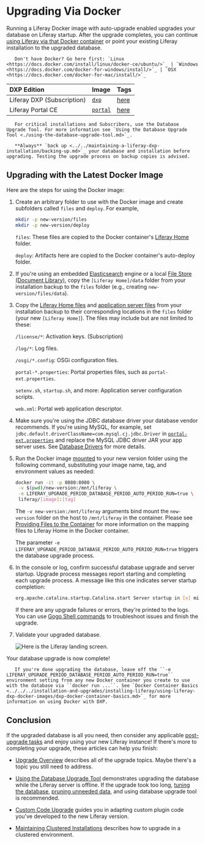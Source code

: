 # Upgrading Via Docker

Running a Liferay Docker image with auto-upgrade enabled upgrades your database on Liferay startup. After the upgrade completes, you can continue [using Liferay via that Docker container](../../../installation-and-upgrades/installing-liferay/using-liferay-dxp-docker-images/dxp-docker-container-basics.md) or point your existing Liferay installation to the upgraded database.

```important::
   Don't have Docker? Go here first: `Linux <https://docs.docker.com/install/linux/docker-ce/ubuntu/>`_ | `Windows <https://docs.docker.com/docker-for-windows/install/>`_ | `OSX <https://docs.docker.com/docker-for-mac/install/>`_
```

| DXP Edition | Image | Tags |
| :---------- | :---- | :--- |
| Liferay DXP (Subscription)| [`dxp`](https://hub.docker.com/r/liferay/dxp) | [here](https://hub.docker.com/r/liferay/dxp/tags) |
| Liferay Portal CE | [`portal`](https://hub.docker.com/r/liferay/portal) | [here](https://hub.docker.com/r/liferay/portal/tags) |

```important::
   For critical installations and Subscribers, use the Database Upgrade Tool. For more information see `Using the Database Upgrade Tool <./using-the-database-upgrade-tool.md>`_.
```

```warning::
   **Always** `back up <../../maintaining-a-liferay-dxp-installation/backing-up.md>`_ your database and installation before upgrading. Testing the upgrade process on backup copies is advised.
```

## Upgrading with the Latest Docker Image

Here are the steps for using the Docker image:

1. Create an arbitrary folder to use with the Docker image and create subfolders called `files` and `deploy`. For example,

    ```bash
    mkdir -p new-version/files
    mkdir -p new-version/deploy
    ```

    `files`: These files are copied to the Docker container's [Liferay Home](../../reference/liferay-home.md) folder.

    `deploy`: Artifacts here are copied to the Docker container's auto-deploy folder.

1. If you're using an embedded [Elasticsearch](../../../using-search/installing-and-upgrading-a-search-engine/introduction-to-installing-a-search-engine.md) engine or a local [File Store \(Document Library\)](../../../system-administration/file-storage/configuring-file-storage.md), copy the `[Liferay Home]/data` folder from your installation backup to the `files` folder (e.g., creating `new-version/files/data`).

1. Copy the [Liferay Home files](../../maintaining-a-liferay-dxp-installation/backing-up.md#liferay-home) and [application server files](../../maintaining-a-liferay-dxp-installation/backing-up.md#application-server) from your installation backup to their corresponding locations in the `files` folder (your new `[Liferay Home]`). The files may include but are not limited to these:

    `/license/*`: Activation keys. (Subscription)

    `/log/*`: Log files.

    `/osgi/*.config`: OSGi configuration files.

    `portal-*.properties`: Portal properties files, such as `portal-ext.properties`.

    `setenv.sh`, `startup.sh`, and more: Application server configuration scripts.

    `web.xml`: Portal web application descriptor.

1. Make sure you're using the JDBC database driver your database vendor recommends. If you're using MySQL, for example, set `jdbc.default.driverClassName=com.mysql.cj.jdbc.Driver` in [`portal-ext.properties`](../../reference/portal-properties.md) and replace the MySQL JDBC driver JAR your app server uses. See [Database Drivers](../configuration-and-infrastructure/migrating-configurations-and-properties.md#database-drivers) for more details.

1. Run the Docker image [mounted](./../installing-liferay/using-liferay-dxp-docker-images/providing-files-to-the-container.md) to your new version folder using the following command, substituting your image name, tag, and environment values as needed:

    ```bash
    docker run -it -p 8080:8080 \
     -v $(pwd)/new-version:/mnt/liferay \
     -e LIFERAY_UPGRADE_PERIOD_DATABASE_PERIOD_AUTO_PERIOD_RUN=true \
     liferay/[image]:[tag]
    ```

    The `-v new-version:/mnt/liferay` arguments bind mount the `new-version` folder on the host to `/mnt/liferay` in the container. Please see [Providing Files to the Container](../../installing-liferay/using-liferay-dxp-docker-images/providing-files-to-the-container.md) for more information on the mapping files to Liferay Home in the Docker container.

    The parameter `-e LIFERAY_UPGRADE_PERIOD_DATABASE_PERIOD_AUTO_PERIOD_RUN=true` triggers the database upgrade process.

1. In the console or log, confirm successful database upgrade and server startup. Upgrade process messages report starting and completing each upgrade process. A message like this one indicates server startup completion:

    ```bash
    org.apache.catalina.startup.Catalina.start Server startup in [x] milliseconds
    ```

    If there are any upgrade failures or errors, they're printed to the logs. You can use [Gogo Shell commands](../upgrade-stability-and-performance/upgrading-modules-using-gogo-shell.md) to troubleshoot issues and finish the upgrade.

1. Validate your upgraded database.

    ![Here is the Liferay landing screen.](./upgrading-via-docker/images/01.png)

Your database upgrade is now complete!

```note::
   If you're done upgrading the database, leave off the ``-e LIFERAY_UPGRADE_PERIOD_DATABASE_PERIOD_AUTO_PERIOD_RUN=true`` environment setting from any new Docker container you create to use with the database via ``docker run ...``. See `Docker Container Basics <../../../installation-and-upgrades/installing-liferay/using-liferay-dxp-docker-images/dxp-docker-container-basics.md>`_ for more information on using Docker with DXP.
```

## Conclusion

If the upgraded database is all you need, then consider any applicable [post-upgrade tasks](./post-upgrade-considerations.md) and enjoy using your new Liferay instance! If there's more to completing your upgrade, these articles can help you finish:

* [Upgrade Overview](./upgrade-overview.md) describes all of the upgrade topics. Maybe there's a topic you still need to address.

* [Using the Database Upgrade Tool](./using-the-database-upgrade-tool.md) demonstrates upgrading the database while the Liferay server is offline. If the upgrade took too long, [tuning the database](../upgrade-stability-and-performance/database-tuning-for-upgrades.md), [pruning unneeded data](../upgrade-stability-and-performance/database-pruning-for-faster-upgrades.md), and using database upgrade tool is recommended.

* [Custom Code Upgrade](https://help.liferay.com/hc/en-us/articles/360029316391-Introduction-to-Upgrading-Code-to-Liferay-DXP-7-2) guides you in adapting custom plugin code you've developed to the new Liferay version.

* [Maintaining Clustered Installations](../../maintaining-a-liferay-dxp-installation/maintaining-clustered-installations/maintaining-clustered-installations.md) describes how to upgrade in a clustered environment.
